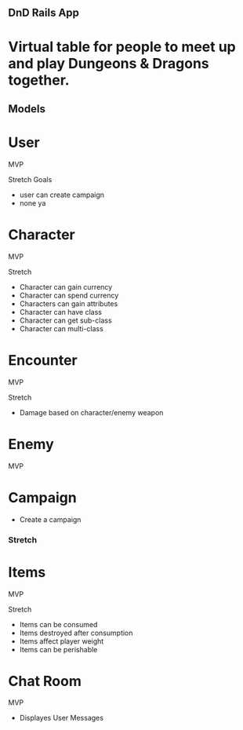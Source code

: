 ## DnD Rails App

# Virtual table for people to meet up and play Dungeons & Dragons together.

## Models

# User
    
MVP
<!-- * Can login -->
<!-- * Can sign-up -->
<!-- * user can create character -->
<!-- * user can create enemy -->

Stretch Goals
<!-- * user can control character's inventory & equipment. -->
* user can create campaign
* none ya


# Character

MVP
<!-- * Character can gain experiance points -->
<!-- * Character can level up -->
<!-- * Character stats can increase -->
<!-- * Character stats cab decrease   -->
<!-- * Character can die -->

Stretch
* Character can gain currency
* Character can spend currency
* Characters can gain attributes
* Character can have class
* Character can get sub-class
* Character can multi-class


# Encounter

MVP
<!-- * Turns based on initial highest dice roll -->
<!-- * Attack landing based on roll compared to Armor Rating -->
<!-- * Joins Character and Monsters -->

Stretch
* Damage based on character/enemy weapon

# Enemy 

MVP
<!-- * Enemy stats can increase -->
<!-- * Enemy stats can decrease   -->
<!-- * Enemy can die -->


# Campaign
* Create a campaign


### Stretch

# Items

MVP  
<!-- * Item can be stored in inventory -->
<!-- * Items can be equipped (set up to where they can only equip one shield/armor/sword) at a time -->
<!-- * Items can effect player stats -->
<!-- * Items have weight -->

Stretch
* Items can be consumed
* Items destroyed after consumption
* Items affect player weight
* Items can be perishable
    
# Chat Room

MVP
* Displayes User Messages